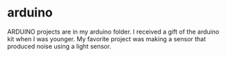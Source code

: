 # arduino
ARDUINO projects are in my arduino folder.
I received a gift of the arduino kit when I was younger.
My favorite project was making a sensor that produced noise using a light sensor.